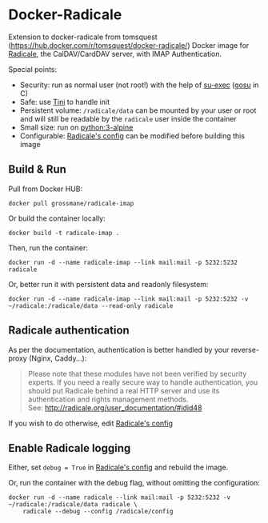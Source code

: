 # Docker-Radicale

Extension to docker-radicale from tomsquest (https://hub.docker.com/r/tomsquest/docker-radicale/)
Docker image for [Radicale](http//radicale.org/), the CalDAV/CardDAV server, with IMAP Authentication.

Special points:
* Security: run as normal user (not root!) with the help of [su-exec](https://github.com/ncopa/su-exec) ([gosu](https://github.com/tianon/gosu) in C)
* Safe: use [Tini](https://github.com/krallin/tini) to handle init
* Persistent volume: `/radicale/data` can be mounted by your user or root and will still be readable by the `radicale` user inside the container
* Small size: run on [python:3-alpine](https://hub.docker.com/_/python/)
* Configurable: [Radicale's config](config/config) can be modified before building this image

## Build & Run

Pull from Docker HUB:

```
docker pull grossmane/radicale-imap
```

Or build the container locally:

```
docker build -t radicale-imap .
```

Then, run the container:

```
docker run -d --name radicale-imap --link mail:mail -p 5232:5232 radicale
```

Or, better run it with persistent data and readonly filesystem:

```
docker run -d --name radicale-imap --link mail:mail -p 5232:5232 -v ~/radicale:/radicale/data --read-only radicale
```

## Radicale authentication

As per the documentation, authentication is better handled by your reverse-proxy (Nginx, Caddy...):

> Please note that these modules have not been verified by security experts. 
> If you need a really secure way to handle authentication, you should put 
> Radicale behind a real HTTP server and use its authentication and rights 
> management methods.  
> See: http://radicale.org/user_documentation/#idid48

If you wish to do otherwise, edit [Radicale's config](config/config)

## Enable Radicale logging

Either, set `debug = True` in [Radicale's config](config/config) and rebuild the image.

Or, run the container with the debug flag, without omitting the configuration:

```
docker run -d --name radicale --link mail:mail -p 5232:5232 -v ~/radicale:/radicale/data radicale \
    radicale --debug --config /radicale/config
```
